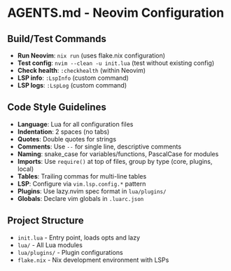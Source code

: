# AGENTS.md - Neovim Configuration

## Build/Test Commands
- **Run Neovim**: `nix run` (uses flake.nix configuration)
- **Test config**: `nvim --clean -u init.lua` (test without existing config)
- **Check health**: `:checkhealth` (within Neovim)
- **LSP info**: `:LspInfo` (custom command)
- **LSP logs**: `:LspLog` (custom command)

## Code Style Guidelines
- **Language**: Lua for all configuration files
- **Indentation**: 2 spaces (no tabs)
- **Quotes**: Double quotes for strings
- **Comments**: Use `--` for single line, descriptive comments
- **Naming**: snake_case for variables/functions, PascalCase for modules
- **Imports**: Use `require()` at top of files, group by type (core, plugins, local)
- **Tables**: Trailing commas for multi-line tables
- **LSP**: Configure via `vim.lsp.config.*` pattern
- **Plugins**: Use lazy.nvim spec format in `lua/plugins/`
- **Globals**: Declare vim globals in `.luarc.json`

## Project Structure
- `init.lua` - Entry point, loads opts and lazy
- `lua/` - All Lua modules
- `lua/plugins/` - Plugin configurations
- `flake.nix` - Nix development environment with LSPs
